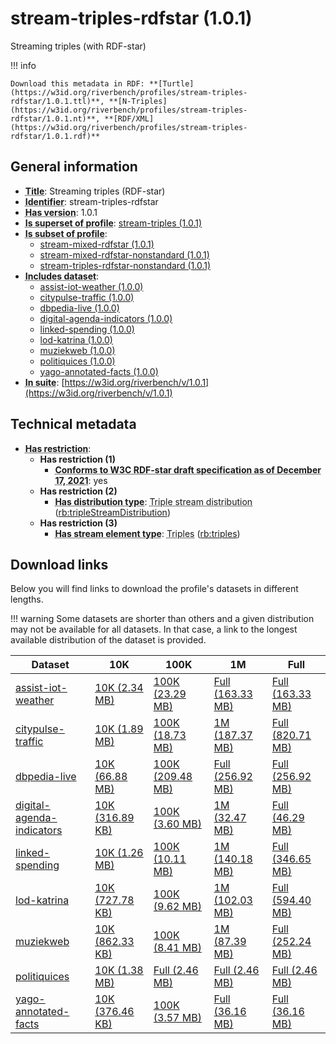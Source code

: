 # stream-triples-rdfstar (1.0.1)

Streaming triples (with RDF-star)

!!! info

    Download this metadata in RDF: **[Turtle](https://w3id.org/riverbench/profiles/stream-triples-rdfstar/1.0.1.ttl)**, **[N-Triples](https://w3id.org/riverbench/profiles/stream-triples-rdfstar/1.0.1.nt)**, **[RDF/XML](https://w3id.org/riverbench/profiles/stream-triples-rdfstar/1.0.1.rdf)**



## General information

- **<abbr title="A name given to the resource.">Title</abbr>**: Streaming triples (RDF-star)
- **<abbr title="An unambiguous reference to the resource within a given context.">Identifier</abbr>**: stream-triples-rdfstar
- **<abbr title="Version tag of an artifact">Has version</abbr>**: 1.0.1
- **<abbr title="Indicates that this profile contains all datasets of the other profile">Is superset of profile</abbr>**: [stream-triples (1.0.1)](https://w3id.org/riverbench/profiles/stream-triples/1.0.1)
- **<abbr title="Indicates that this profile's datasets are all in the other profile">Is subset of profile</abbr>**: 
    - [stream-mixed-rdfstar (1.0.1)](https://w3id.org/riverbench/profiles/stream-mixed-rdfstar/1.0.1)
    - [stream-mixed-rdfstar-nonstandard (1.0.1)](https://w3id.org/riverbench/profiles/stream-mixed-rdfstar-nonstandard/1.0.1)
    - [stream-triples-rdfstar-nonstandard (1.0.1)](https://w3id.org/riverbench/profiles/stream-triples-rdfstar-nonstandard/1.0.1)
- **<abbr title="Indicates which datasets are included in the profile">Includes dataset</abbr>**: 
    - [assist-iot-weather (1.0.0)](https://w3id.org/riverbench/datasets/assist-iot-weather/1.0.0)
    - [citypulse-traffic (1.0.0)](https://w3id.org/riverbench/datasets/citypulse-traffic/1.0.0)
    - [dbpedia-live (1.0.0)](https://w3id.org/riverbench/datasets/dbpedia-live/1.0.0)
    - [digital-agenda-indicators (1.0.0)](https://w3id.org/riverbench/datasets/digital-agenda-indicators/1.0.0)
    - [linked-spending (1.0.0)](https://w3id.org/riverbench/datasets/linked-spending/1.0.0)
    - [lod-katrina (1.0.0)](https://w3id.org/riverbench/datasets/lod-katrina/1.0.0)
    - [muziekweb (1.0.0)](https://w3id.org/riverbench/datasets/muziekweb/1.0.0)
    - [politiquices (1.0.0)](https://w3id.org/riverbench/datasets/politiquices/1.0.0)
    - [yago-annotated-facts (1.0.0)](https://w3id.org/riverbench/datasets/yago-annotated-facts/1.0.0)
- **<abbr title="Indicates the benchmark suite to which a dataset or profile belongs">In suite</abbr>**: [https://w3id.org/riverbench/v/1.0.1](https://w3id.org/riverbench/v/1.0.1)

## Technical metadata

- **<abbr title="Has profile restriction. The restrictions are joined with the AND operator.">Has restriction</abbr>**: 
    - **Has restriction (1)**    
        - **<abbr title="Whether the dataset is RDF-star compliant, i.e., does not use any non-standard features. Note that all standard RDF 1.1 datasets also qualify, as RDF-star is a superset of RDF 1.1.">Conforms to W3C RDF-star draft specification as of December 17, 2021</abbr>**: yes
    - **Has restriction (2)**    
        - **<abbr title="Indicates the type of RiverBench dataset distribution">Has distribution type</abbr>**: <abbr title="The dataset is distributed as a stream of RDF triples.">Triple stream distribution</abbr> ([rb:tripleStreamDistribution](https://w3id.org/riverbench/schema/metadata#tripleStreamDistribution))
    - **Has restriction (3)**    
        - **<abbr title="Indicates the type of contents of each stream element">Has stream element type</abbr>**: <abbr title="Triple streams consist of elements, where each element is an RDF graph.">Triples</abbr> ([rb:triples](https://w3id.org/riverbench/schema/metadata#triples))


## Download links

Below you will find links to download the profile's datasets in different lengths.

!!! warning
    Some datasets are shorter than others and a given distribution may not be available for all datasets.
    In that case, a link to the longest available distribution of the dataset is provided.

Dataset | 10K | 100K | 1M | Full
--- | --- | --- | --- | ---
[assist-iot-weather](https://w3id.org/riverbench/datasets/assist-iot-weather/1.0.0) | [10K (2.34 MB)](https://w3id.org/riverbench/datasets/assist-iot-weather/1.0.0/files/stream_10K.tar.gz) | [100K (23.29 MB)](https://w3id.org/riverbench/datasets/assist-iot-weather/1.0.0/files/stream_100K.tar.gz) | [Full (163.33 MB)](https://w3id.org/riverbench/datasets/assist-iot-weather/1.0.0/files/stream_full.tar.gz) | [Full (163.33 MB)](https://w3id.org/riverbench/datasets/assist-iot-weather/1.0.0/files/stream_full.tar.gz)
[citypulse-traffic](https://w3id.org/riverbench/datasets/citypulse-traffic/1.0.0) | [10K (1.89 MB)](https://w3id.org/riverbench/datasets/citypulse-traffic/1.0.0/files/stream_10K.tar.gz) | [100K (18.73 MB)](https://w3id.org/riverbench/datasets/citypulse-traffic/1.0.0/files/stream_100K.tar.gz) | [1M (187.37 MB)](https://w3id.org/riverbench/datasets/citypulse-traffic/1.0.0/files/stream_1M.tar.gz) | [Full (820.71 MB)](https://w3id.org/riverbench/datasets/citypulse-traffic/1.0.0/files/stream_full.tar.gz)
[dbpedia-live](https://w3id.org/riverbench/datasets/dbpedia-live/1.0.0) | [10K (66.88 MB)](https://w3id.org/riverbench/datasets/dbpedia-live/1.0.0/files/stream_10K.tar.gz) | [100K (209.48 MB)](https://w3id.org/riverbench/datasets/dbpedia-live/1.0.0/files/stream_100K.tar.gz) | [Full (256.92 MB)](https://w3id.org/riverbench/datasets/dbpedia-live/1.0.0/files/stream_full.tar.gz) | [Full (256.92 MB)](https://w3id.org/riverbench/datasets/dbpedia-live/1.0.0/files/stream_full.tar.gz)
[digital-agenda-indicators](https://w3id.org/riverbench/datasets/digital-agenda-indicators/1.0.0) | [10K (316.89 KB)](https://w3id.org/riverbench/datasets/digital-agenda-indicators/1.0.0/files/stream_10K.tar.gz) | [100K (3.60 MB)](https://w3id.org/riverbench/datasets/digital-agenda-indicators/1.0.0/files/stream_100K.tar.gz) | [1M (32.47 MB)](https://w3id.org/riverbench/datasets/digital-agenda-indicators/1.0.0/files/stream_1M.tar.gz) | [Full (46.29 MB)](https://w3id.org/riverbench/datasets/digital-agenda-indicators/1.0.0/files/stream_full.tar.gz)
[linked-spending](https://w3id.org/riverbench/datasets/linked-spending/1.0.0) | [10K (1.26 MB)](https://w3id.org/riverbench/datasets/linked-spending/1.0.0/files/stream_10K.tar.gz) | [100K (10.11 MB)](https://w3id.org/riverbench/datasets/linked-spending/1.0.0/files/stream_100K.tar.gz) | [1M (140.18 MB)](https://w3id.org/riverbench/datasets/linked-spending/1.0.0/files/stream_1M.tar.gz) | [Full (346.65 MB)](https://w3id.org/riverbench/datasets/linked-spending/1.0.0/files/stream_full.tar.gz)
[lod-katrina](https://w3id.org/riverbench/datasets/lod-katrina/1.0.0) | [10K (727.78 KB)](https://w3id.org/riverbench/datasets/lod-katrina/1.0.0/files/stream_10K.tar.gz) | [100K (9.62 MB)](https://w3id.org/riverbench/datasets/lod-katrina/1.0.0/files/stream_100K.tar.gz) | [1M (102.03 MB)](https://w3id.org/riverbench/datasets/lod-katrina/1.0.0/files/stream_1M.tar.gz) | [Full (594.40 MB)](https://w3id.org/riverbench/datasets/lod-katrina/1.0.0/files/stream_full.tar.gz)
[muziekweb](https://w3id.org/riverbench/datasets/muziekweb/1.0.0) | [10K (862.33 KB)](https://w3id.org/riverbench/datasets/muziekweb/1.0.0/files/stream_10K.tar.gz) | [100K (8.41 MB)](https://w3id.org/riverbench/datasets/muziekweb/1.0.0/files/stream_100K.tar.gz) | [1M (87.39 MB)](https://w3id.org/riverbench/datasets/muziekweb/1.0.0/files/stream_1M.tar.gz) | [Full (252.24 MB)](https://w3id.org/riverbench/datasets/muziekweb/1.0.0/files/stream_full.tar.gz)
[politiquices](https://w3id.org/riverbench/datasets/politiquices/1.0.0) | [10K (1.38 MB)](https://w3id.org/riverbench/datasets/politiquices/1.0.0/files/stream_10K.tar.gz) | [Full (2.46 MB)](https://w3id.org/riverbench/datasets/politiquices/1.0.0/files/stream_full.tar.gz) | [Full (2.46 MB)](https://w3id.org/riverbench/datasets/politiquices/1.0.0/files/stream_full.tar.gz) | [Full (2.46 MB)](https://w3id.org/riverbench/datasets/politiquices/1.0.0/files/stream_full.tar.gz)
[yago-annotated-facts](https://w3id.org/riverbench/datasets/yago-annotated-facts/1.0.0) | [10K (376.46 KB)](https://w3id.org/riverbench/datasets/yago-annotated-facts/1.0.0/files/stream_10K.tar.gz) | [100K (3.57 MB)](https://w3id.org/riverbench/datasets/yago-annotated-facts/1.0.0/files/stream_100K.tar.gz) | [Full (36.16 MB)](https://w3id.org/riverbench/datasets/yago-annotated-facts/1.0.0/files/stream_full.tar.gz) | [Full (36.16 MB)](https://w3id.org/riverbench/datasets/yago-annotated-facts/1.0.0/files/stream_full.tar.gz)